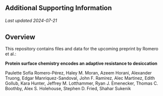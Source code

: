 ## Additional Supporting Information
###### Last updated 2024-07-21

## Overview
This repository contains files and data for the upcoming preprint by Romero et al.:

**Protein surface chemistry encodes an adaptive resistance to desiccation**

Paulette Sofía Romero-Pérez, Haley M. Moran, Azeem Horani, Alexander Truong, Edgar Manriquez-Sandoval, John F. Ramirez, Alec Martinez, Edith Gollub, Kara Hunter, Jeffrey M. Lotthammer, Ryan J. Emenecker, Thomas C. Boothby, Alex S. Holehouse, Stephen D. Fried, Shahar Sukenik




